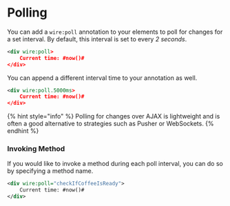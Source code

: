 # Polling

You can add a `wire:poll` annotation to your elements to poll for changes for a set interval. By default, this interval is set to every _2 seconds_.

```xml
<div wire:poll>
    Current time: #now()#
</div>
```

You can append a different interval time to your annotation as well.

```xml
<div wire:poll.5000ms>
    Current time: #now()#
</div>
```

{% hint style="info" %}
Polling for changes over AJAX is lightweight and is often a good alternative to strategies such as Pusher or WebSockets.&#x20;
{% endhint %}

### Invoking Method

If you would like to invoke a method during each poll interval, you can do so by specifying a method name.

```xml
<div wire:poll="checkIfCoffeeIsReady">
    Current time: #now()#
</div>
```

